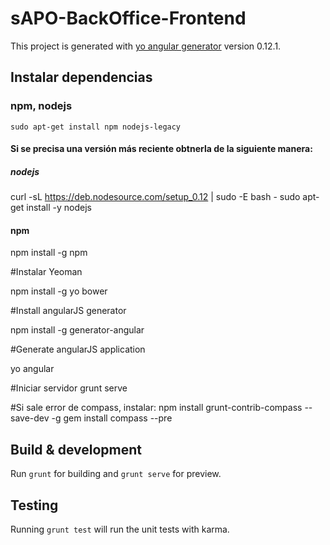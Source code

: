 # sAPO-BackOffice-Frontend

This project is generated with [yo angular generator](https://github.com/yeoman/generator-angular)
version 0.12.1.

## Instalar dependencias

### npm, nodejs
```
sudo apt-get install npm nodejs-legacy
```

#### Si se precisa una versión más reciente obtnerla de la siguiente manera:
##### nodejs
curl -sL https://deb.nodesource.com/setup_0.12 | sudo -E bash -
sudo apt-get install -y nodejs

#### npm
npm install -g npm

#Instalar Yeoman

npm install -g yo bower

#Install angularJS generator

npm install -g generator-angular

#Generate angularJS application

yo angular

#Iniciar servidor
grunt serve

#Si sale error de compass, instalar:
npm install grunt-contrib-compass --save-dev -g
gem install compass --pre

## Build & development

Run `grunt` for building and `grunt serve` for preview.

## Testing

Running `grunt test` will run the unit tests with karma.
